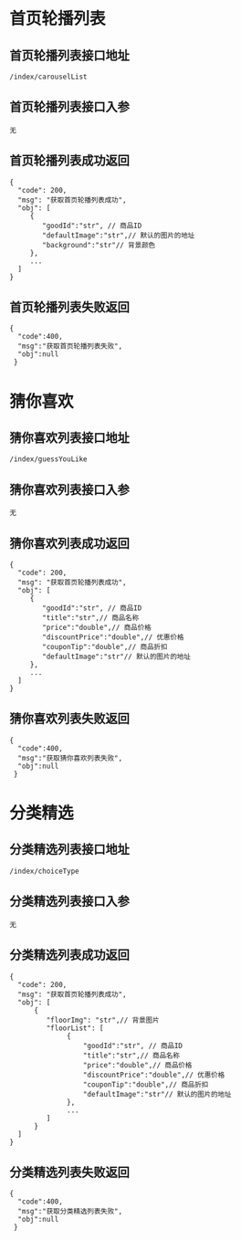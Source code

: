# 首页轮播列表
## 首页轮播列表接口地址
    /index/carouselList
## 首页轮播列表接口入参
    无
## 首页轮播列表成功返回
    {
      "code": 200,
      "msg": "获取首页轮播列表成功",
      "obj": [
         {
            "goodId":"str", // 商品ID
            "defaultImage":"str",// 默认的图片的地址
            "background":"str"// 背景颜色
         },
         ...
      ]
    }
## 首页轮播列表失败返回
    {
      "code":400,
      "msg":"获取首页轮播列表失败",
      "obj":null
     }
# 猜你喜欢
## 猜你喜欢列表接口地址
    /index/guessYouLike
## 猜你喜欢列表接口入参
    无
## 猜你喜欢列表成功返回
    {
      "code": 200,
      "msg": "获取首页轮播列表成功",
      "obj": [
         {
            "goodId":"str", // 商品ID
            "title":"str",// 商品名称
            "price":"double",// 商品价格
            "discountPrice":"double",// 优惠价格
            "couponTip":"double",// 商品折扣
            "defaultImage":"str"// 默认的图片的地址
         },
         ...
      ] 
    }
## 猜你喜欢列表失败返回
    {
      "code":400,
      "msg":"获取猜你喜欢列表失败",
      "obj":null
     }
# 分类精选
## 分类精选列表接口地址
    /index/choiceType
## 分类精选列表接口入参
    无
## 分类精选列表成功返回
    {
      "code": 200,
      "msg": "获取首页轮播列表成功",
      "obj": [
          {
             "floorImg": "str",// 背景图片
             "floorList": [
                  {
                      "goodId":"str", // 商品ID
                      "title":"str",// 商品名称
                      "price":"double",// 商品价格
                      "discountPrice":"double",// 优惠价格
                      "couponTip":"double",// 商品折扣
                      "defaultImage":"str"// 默认的图片的地址
                  },
                  ...
             ]
          }      
      ]
    }
## 分类精选列表失败返回
    {
      "code":400,
      "msg":"获取分类精选列表失败",
      "obj":null
     }